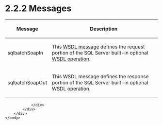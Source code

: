 <html dir="LTR" xmlns:mshelp="http://msdn.microsoft.com/mshelp" xmlns:ddue="http://ddue.schemas.microsoft.com/authoring/2003/5" xmlns:xlink="http://www.w3.org/1999/xlink" xmlns:tool="http://www.microsoft.com/tooltip">
    <head>
        <meta http-equiv="Content-Type" content="text/html; CHARSET=utf-8"></meta>
        <meta name="save" content="history"></meta>
        <title>2.2.2 Messages</title>
        <xml>
            <mshelp:toctitle title="2.2.2 Messages"></mshelp:toctitle>
            <mshelp:rltitle title="[MS-SSNWS]: Messages"></mshelp:rltitle>
            <mshelp:keyword index="A" term="7a68125d-3f16-478d-bd6b-2f6f53bc750d"></mshelp:keyword>
            <mshelp:attr name="DCSext.ContentType" value="open specification"></mshelp:attr>
            <mshelp:attr name="AssetID" value="7a68125d-3f16-478d-bd6b-2f6f53bc750d"></mshelp:attr>
            <mshelp:attr name="TopicType" value="kbRef"></mshelp:attr>
            <mshelp:attr name="DCSext.Title" value="[MS-SSNWS]: Messages" />
        </xml>
    </head>
    <body>
        <div id="header">
            <h1 class="heading">2.2.2 Messages</h1>
        </div>
        <div id="mainSection">
            <div id="mainBody">
                <div id="allHistory" class="saveHistory"></div>
                <div id="sectionSection0" class="section" name="collapseableSection">
                    

<table>
 <thead>
  <tr>
   <th>
   <p>Message</p>
   </th>
   <th>
   <p>Description</p>
   </th>
  </tr>
 </thead>
 <tr>
  <td>
  <p>sqlbatchSoapIn</p>
  </td>
  <td>
  <p>This <a href="4baedaec-b5a7-4176-be88-e1cec659ab8c.html#gt_d5ccdf11-3f53-4118-a845-dfaca61838fb">WSDL
  message</a> defines the request portion of the SQL Server built-in
  optional <a href="4baedaec-b5a7-4176-be88-e1cec659ab8c.html#gt_3f81265d-5456-4bfe-b795-ac5bf522b299">WSDL operation</a>.</p>
  </td>
 </tr>
 <tr>
  <td>
  <p>sqlbatchSoapOut</p>
  </td>
  <td>
  <p>This WSDL message defines the response portion of the
  SQL Server built-in optional WSDL operation.</p>
  </td>
 </tr>
</table>


                </div>
            </div>
        </div>
    </body>
</html>